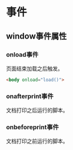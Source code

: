 # 事件

## window事件属性

### onload事件

页面结束加载之后触发。

```html
<body onload="load()">
```

### onafterprint事件

文档打印之后运行的脚本。

### onbeforeprint事件

文档打印之前运行的脚本。

